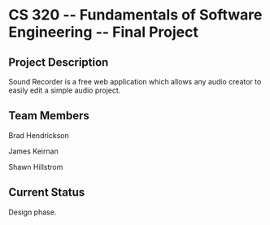 # CS 320 -- Fundamentals of Software Engineering -- Final Project

## Project Description
Sound Recorder is a free web application which allows any audio creator to easily edit a simple audio project.

## Team Members
Brad Hendrickson

James Keirnan

Shawn Hillstrom

## Current Status
Design phase.
